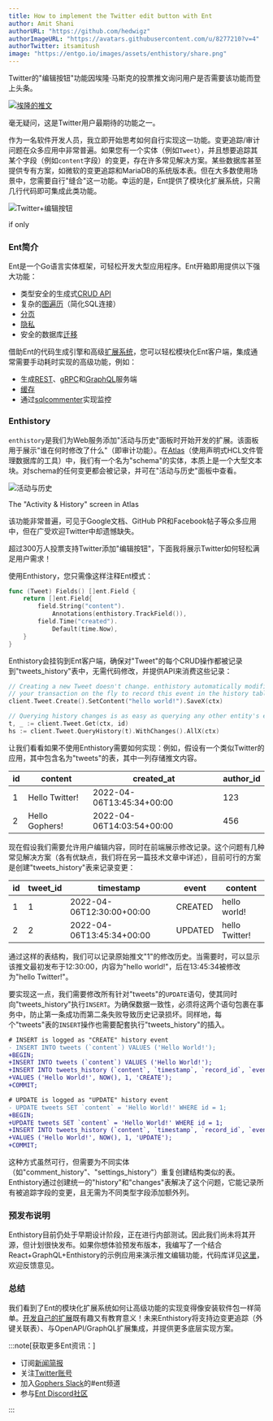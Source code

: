 ```yaml
---
title: How to implement the Twitter edit button with Ent
author: Amit Shani
authorURL: "https://github.com/hedwigz"
authorImageURL: "https://avatars.githubusercontent.com/u/8277210?v=4"
authorTwitter: itsamitush
image: "https://entgo.io/images/assets/enthistory/share.png"
---
```


Twitter的"编辑按钮"功能因埃隆·马斯克的投票推文询问用户是否需要该功能而登上头条。

[![埃隆的推文](https://entgo.io/images/assets/enthistory/enthistory2.webp)](https://twitter.com/elonmusk/status/1511143607385874434)

毫无疑问，这是Twitter用户最期待的功能之一。

作为一名软件开发人员，我立即开始思考如何自行实现这一功能。变更追踪/审计问题在众多应用中非常普遍。如果您有一个实体（例如`Tweet`），并且想要追踪其某个字段（例如`content`字段）的变更，存在许多常见解决方案。某些数据库甚至提供专有方案，如微软的变更追踪和MariaDB的系统版本表。但在大多数使用场景中，您需要自行"缝合"这一功能。幸运的是，Ent提供了模块化扩展系统，只需几行代码即可集成此类功能。

![Twitter+编辑按钮](https://entgo.io/images/assets/enthistory/enthistory3.gif)

<div style={{textAlign: 'center'}}>
  <p style={{fontSize: 12}}>if only</p>
</div>

### Ent简介

Ent是一个Go语言实体框架，可轻松开发大型应用程序。Ent开箱即用提供以下强大功能：

* 类型安全的生成式[CRUD API](https://entgo.io/docs/crud)
* 复杂的[图遍历](https://entgo.io/docs/traversals)（简化SQL连接）
* [分页](https://entgo.io/docs/paging)
* [隐私](https://entgo.io/docs/privacy)
* 安全的数据库[迁移](https://entgo.io/blog/2022/03/14/announcing-versioned-migrations)

借助Ent的代码生成引擎和高级[扩展系统](https://entgo.io/blog/2021/09/02/ent-extension-api/)，您可以轻松模块化Ent客户端，集成通常需要手动耗时实现的高级功能，例如：

* 生成[REST](https://entgo.io/blog/2022/02/15/generate-rest-crud-with-ent-and-ogen)、[gRPC](https://entgo.io/docs/grpc-intro)和[GraphQL](https://entgo.io/docs/graphql)服务端
* [缓存](http://entgo.io/blog/2021/10/14/introducing-entcache)
* 通过[sqlcommenter](https://entgo.io/blog/2021/10/19/sqlcomment-support-for-ent)实现监控

### Enthistory

`enthistory`是我们为Web服务添加"活动与历史"面板时开始开发的扩展。该面板用于展示"谁在何时修改了什么"（即审计功能）。在[Atlas](https://atlasgo.io/)（使用声明式HCL文件管理数据库的工具）中，我们有一个名为"schema"的实体，本质上是一个大型文本块。对schema的任何变更都会被记录，并可在"活动与历史"面板中查看。

![活动与历史](https://entgo.io/images/assets/enthistory/enthistory1.gif)

<div style={{textAlign: 'center'}}>
  <p style={{fontSize: 12}}>The "Activity & History" screen in Atlas</p>
</div>

该功能非常普遍，可见于Google文档、GitHub PR和Facebook帖子等众多应用中，但在广受欢迎Twitter中却遗憾缺失。

超过300万人投票支持Twitter添加"编辑按钮"，下面我将展示Twitter如何轻松满足用户需求！

使用Enthistory，您只需像这样注释Ent模式：

```go
func (Tweet) Fields() []ent.Field {
	return []ent.Field{
		field.String("content").
			Annotations(enthistory.TrackField()),
		field.Time("created").
			Default(time.Now),
	}
}
```

Enthistory会挂钩到Ent客户端，确保对"Tweet"的每个CRUD操作都被记录到"tweets_history"表中，无需代码修改，并提供API来消费这些记录：

```go
// Creating a new Tweet doesn't change. enthistory automatically modifies
// your transaction on the fly to record this event in the history table
client.Tweet.Create().SetContent("hello world!").SaveX(ctx)

// Querying history changes is as easy as querying any other entity's edge.
t, _ := client.Tweet.Get(ctx, id)
hs := client.Tweet.QueryHistory(t).WithChanges().AllX(ctx)
```

让我们看看如果不使用Enthistory需要如何实现：例如，假设有一个类似Twitter的应用，其中包含名为"tweets"的表，其中一列存储推文内容。

| id      | content | created_at | author_id |
| ----------- | ----------- | ----------- | ----------- |
| 1      | Hello Twitter!       | 2022-04-06T13:45:34+00:00       | 123       |
| 2      | Hello Gophers!       | 2022-04-06T14:03:54+00:00       | 456       |

现在假设我们需要允许用户编辑内容，同时在前端展示修改记录。这个问题有几种常见解决方案（各有优缺点，我们将在另一篇技术文章中详述），目前可行的方案是创建"tweets_history"表来记录变更：

| id      | tweet_id | timestamp | event | content |
| ----------- | ----------- | ----------- | ----------- | ----------- |
| 1      | 1       | 2022-04-06T12:30:00+00:00       | CREATED       | hello world!       |
| 2      | 2       | 2022-04-06T13:45:34+00:00       | UPDATED       | hello Twitter!       |

通过这样的表结构，我们可以记录原始推文"1"的修改历史。当需要时，可以显示该推文最初发布于12:30:00，内容为"hello world!"，后在13:45:34被修改为"hello Twitter!"。

要实现这一点，我们需要修改所有针对"tweets"的`UPDATE`语句，使其同时向"tweets_history"执行`INSERT`。为确保数据一致性，必须将这两个语句包裹在事务中，防止第一条成功而第二条失败导致历史记录损坏。同样地，每个"tweets"表的`INSERT`操作也需要配套执行"tweets_history"的插入。

```diff
# INSERT is logged as "CREATE" history event
- INSERT INTO tweets (`content`) VALUES ('Hello World!');
+BEGIN;
+INSERT INTO tweets (`content`) VALUES ('Hello World!');
+INSERT INTO tweets_history (`content`, `timestamp`, `record_id`, `event`)
+VALUES ('Hello World!', NOW(), 1, 'CREATE');
+COMMIT;

# UPDATE is logged as "UPDATE" history event
- UPDATE tweets SET `content` = 'Hello World!' WHERE id = 1;
+BEGIN;
+UPDATE tweets SET `content` = 'Hello World!' WHERE id = 1;
+INSERT INTO tweets_history (`content`, `timestamp`, `record_id`, `event`)
+VALUES ('Hello World!', NOW(), 1, 'UPDATE');
+COMMIT;
```

这种方式虽然可行，但需要为不同实体（如"comment_history"、"settings_history"）重复创建结构类似的表。Enthistory通过创建统一的"history"和"changes"表解决了这个问题，它能记录所有被追踪字段的变更，且无需为不同类型字段添加额外列。

### 预发布说明

Enthistory目前仍处于早期设计阶段，正在进行内部测试。因此我们尚未将其开源，但计划很快发布。如果你想体验预发布版本，我编写了一个结合React+GraphQL+Enthistory的示例应用来演示推文编辑功能，代码库详见[这里](https://github.com/hedwigz/edit-twitter-example-app)，欢迎反馈意见。

### 总结

我们看到了Ent的模块化扩展系统如何让高级功能的实现变得像安装软件包一样简单。[开发自己的扩展](https://entgo.io/blog/2021/12/09/contributing-my-first-feature-to-ent-grpc-plugin)既有趣又有教育意义！未来Enthistory将支持边变更追踪（外键关联表）、与OpenAPI/GraphQL扩展集成，并提供更多底层实现方案。

:::note[获取更多Ent资讯：]

- 订阅[新闻简报](https://entgo.substack.com/)
- 关注[Twitter账号](https://twitter.com/entgo_io)
- 加入[Gophers Slack](https://entgo.io/docs/slack)的#ent频道
- 参与[Ent Discord社区](https://discord.gg/qZmPgTE6RX)

:::